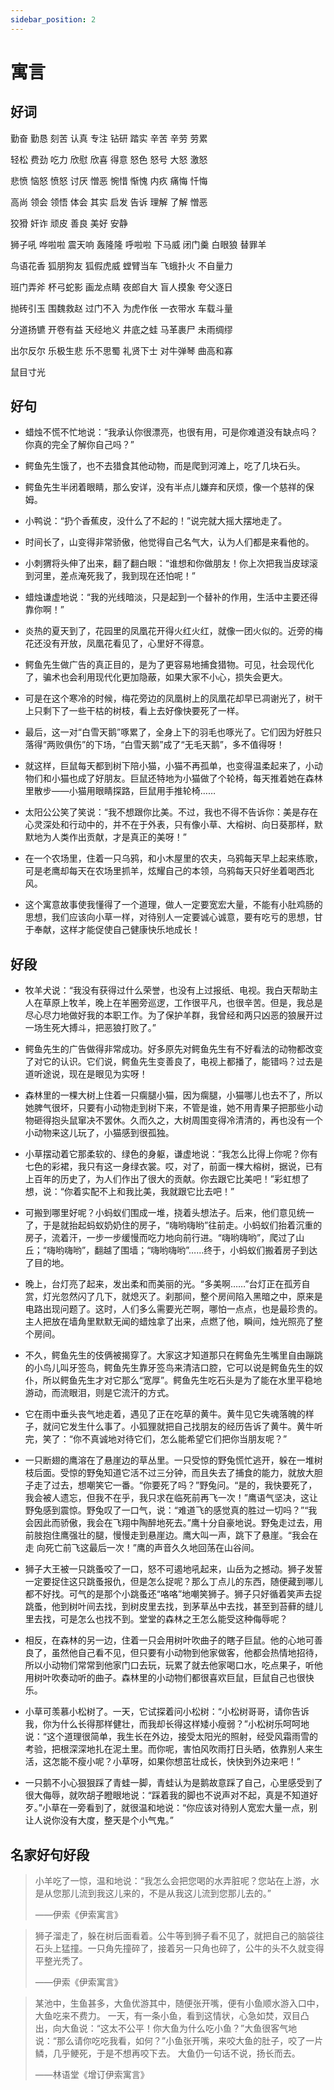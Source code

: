 ```yaml
---
sidebar_position: 2
---
```


# 寓言

## 好词

勤奋 勤恳 刻苦 认真 专注 钻研 踏实 辛苦 辛劳 劳累 

轻松 费劲 吃力 欣慰 欣喜 得意 怒色 怒号 大怒 激怒 

悲愤 恼怒 愤怒 讨厌 憎恶 惋惜 惭愧 内疚 痛悔 忏悔 

高尚 领会 领悟 体会 其实 启发 告诉 理解 了解 憎恶 

狡猾 奸诈 顽皮 善良 美好 安静
  
狮子吼 哗啦啦 震天响 轰隆隆 呼啦啦 下马威 闭门羹 白眼狼 替罪羊 

鸟语花香 狐朋狗友 狐假虎威 螳臂当车 飞蛾扑火 不自量力 

班门弄斧 杯弓蛇影 画龙点睛 夜郎自大 盲人摸象 夸父逐日 

抛砖引玉 围魏救赵 过门不入 为虎作伥 一衣带水 车载斗量 

分道扬镳 开卷有益 天经地义 井底之蛙 马革裹尸 未雨绸缪 

出尔反尔 乐极生悲 乐不思蜀 礼贤下士 对牛弹琴 曲高和寡 

鼠目寸光

## 好句

- 蜡烛不慌不忙地说：“我承认你很漂亮，也很有用，可是你难道没有缺点吗？你真的完全了解你自己吗？” 

- 鳄鱼先生饿了，也不去猎食其他动物，而是爬到河滩上，吃了几块石头。 

- 鳄鱼先生半闭着眼睛，那么安详，没有半点儿嫌弃和厌烦，像一个慈祥的保姆。 

- 小鸭说：“扔个香蕉皮，没什么了不起的！”说完就大摇大摆地走了。 

- 时间长了，山变得非常骄傲，他觉得自己名气大，认为人们都是来看他的。 

- 小刺猬将头伸了出来，翻了翻白眼：“谁想和你做朋友！你上次把我当皮球滚到河里，差点淹死我了，我到现在还怕呢！” 

- 蜡烛谦虚地说：“我的光线暗淡，只是起到一个替补的作用，生活中主要还得靠你啊！” 

- 炎热的夏天到了，花园里的凤凰花开得火红火红，就像一团火似的。近旁的梅花还没有开放，凤凰花看见了，心里好不得意。 

- 鳄鱼先生做广告的真正目的，是为了更容易地捕食猎物。可见，社会现代化了，骗术也会利用现代化更加隐蔽，如果大家不小心，损失会更大。 

- 可是在这个寒冷的时候，梅花旁边的凤凰树上的凤凰花却早已凋谢光了，树干上只剩下了一些干枯的树枝，看上去好像快要死了一样。 

- 最后，这一对“白雪天鹅”啄累了，全身上下的羽毛也啄光了。它们因为好胜只落得“两败俱伤”的下场，“白雪天鹅”成了“无毛天鹅”，多不值得呀！ 

- 就这样，巨鼠每天都到树下陪小猫，小猫不再孤单，也变得温柔起来了，小动物们和小猫也成了好朋友。巨鼠还特地为小猫做了个轮椅，每天推着她在森林里散步——小猫用眼睛探路，巨鼠用手推轮椅…… 
  
- 太阳公公笑了笑说：“我不想跟你比美。不过，我也不得不告诉你：美是存在心灵深处和行动中的，并不在于外表，只有像小草、大榕树、向日葵那样，默默地为人类作出贡献，才是真正的美呀！” 

- 在一个农场里，住着一只乌鸦，和小木屋里的农夫，乌鸦每天早上起来练歌，可是老鹰却每天在农场里抓羊，炫耀自己的本领，乌鸦每天只好坐着喝西北风。 

- 这个寓意故事使我懂得了一个道理，做人一定要宽宏大量，不能有小肚鸡肠的思想，我们应该向小草一样，对待别人一定要诚心诚意，要有吃亏的思想，甘于奉献，这样才能促使自己健康快乐地成长！

## 好段

- 牧羊犬说：“我没有获得过什么荣誉，也没有上过报纸、电视。我白天帮助主人在草原上牧羊，晚上在羊圈旁巡逻，工作很平凡，也很辛苦。但是，我总是尽心尽力地做好我的本职工作。为了保护羊群，我曾经和两只凶恶的狼展开过一场生死大搏斗，把恶狼打败了。” 

- 鳄鱼先生的广告做得非常成功。好多原先对鳄鱼先生有不好看法的动物都改变了对它的认识。它们说，鳄鱼先生变善良了，电视上都播了，能错吗？过去是道听途说，现在是眼见为实呀！ 

- 森林里的一棵大树上住着一只瘸腿小猫，因为瘸腿，小猫哪儿也去不了，所以她脾气很坏，只要有小动物走到树下来，不管是谁，她不用青果子把那些小动物砸得抱头鼠窜决不罢休。久而久之，大树周围变得冷清清的，再也没有一个小动物来这儿玩了，小猫感到很孤独。
  
- 小草摆动着它那柔软的、绿色的身躯，谦虚地说：“我怎么比得上你呢？你有七色的彩裙，我只有这一身绿衣裳。哎，对了，前面一棵大榕树，据说，已有上百年的历史了，为人们作出了很大的贡献。你去跟它比美吧！”彩虹想了想，说：“你着实配不上和我比美，我就跟它比去吧！” 

- 可搬到哪里好呢？小蚂蚁们围成一堆，挠着头想法子。后来，他们意见统一了，于是就抬起蚂蚁奶奶住的房子，“嗨哟嗨哟”往前走。小蚂蚁们抬着沉重的房子，流着汗，一步一步缓慢而吃力地向前行进。“嗨哟嗨哟”，爬过了山丘；“嗨哟嗨哟”，翻越了围墙；“嗨哟嗨哟”……终于，小蚂蚁们搬着房子到达了目的地。 

- 晚上，台灯亮了起来，发出柔和而美丽的光。“多美啊……”台灯正在孤芳自赏，灯光忽然闪了几下，就熄灭了。刹那间，整个房间陷入黑暗之中，原来是电路出现问题了。这时，人们多么需要光芒啊，哪怕一点点，也是最珍贵的。主人把放在墙角里默默无闻的蜡烛拿了出来，点燃了他，瞬间，烛光照亮了整个房间。 
 
- 不久，鳄鱼先生的伎俩被揭穿了。大家这才知道那只在鳄鱼先生嘴里自由蹦跳的小鸟儿叫牙签鸟，鳄鱼先生靠牙签鸟来清洁口腔，它可以说是鳄鱼先生的奴仆，所以鳄鱼先生才对它那么“宽厚”。鳄鱼先生吃石头是为了能在水里平稳地游动，而流眼泪，则是它流汗的方式。 

- 它在雨中垂头丧气地走着，遇见了正在吃草的黄牛。黄牛见它失魂落魄的样子，就问它发生什么事了。小狐狸就把自己找朋友的经历告诉了黄牛。黄牛听完，笑了：“你不真诚地对待它们，怎么能希望它们把你当朋友呢？” 

- 一只断翅的鹰溶在了悬崖边的草丛里。一只受惊的野兔慌忙逃开，躲在一堆树枝后面。受惊的野兔知道它活不过三分钟，而且失去了捕食的能力，就放大胆子走了过去，想嘲笑它一番。“你要死了吗？”野兔问。“是的，我快要死了，我会被人遗忘，但我不在乎，我只求在临死前再飞一次！”鹰语气坚决，这让野兔感到震惊。野兔叹了一口气，说：“难道飞的感觉真的胜过一切吗？”“我会因此而骄傲，我会在飞翔中陶醉地死去。”鹰十分自豪地说。野兔走过去，用前肢抱住鹰强壮的腿，慢慢走到悬崖边。鹰大叫一声，跳下了悬崖。“我会在走 向死亡前飞这最后一次！”鹰的声音久久地回荡在山谷间。 

- 狮子大王被一只跳蚤咬了一口，怒不可遏地吼起来，山岳为之撼动。狮子发誓一定要捉住这只跳蚤报仇，但是怎么捉呢？那么丁点儿的东西，随便藏到哪儿都不好找。可气的是那个小跳蚤还“咯咯”地嘲笑狮子。狮子只好循着笑声去捉跳蚤，他到树叶间去找，到树皮里去找，到茅草丛中去找，甚至到苔藓的缝儿里去找，可是怎么也找不到。堂堂的森林之王怎么能受这种侮辱呢？ 

- 相反，在森林的另一边，住着一只会用树叶吹曲子的瞎子巨鼠。他的心地可善良了，虽然他自己看不见，但只要有小动物到他家做客，他都会热情地招待，所以小动物们常常到他家门口去玩，玩累了就去他家喝口水，吃点果子，听他用树叶吹奏动听的曲子。森林里的小动物们都很喜欢巨鼠，巨鼠自己也很快乐。 

- 小草可羡慕小松树了。一天，它试探着问小松树：“小松树哥哥，请你告诉我，你为什么长得那样健壮，而我却长得这样矮小瘦弱？”小松树乐呵呵地说：“这个道理很简单，我生长在外边，接受太阳光的照射，经受风霜雨雪的考验，把根深深地扎在泥土里。而你呢，害怕风吹雨打日头晒，依靠别人来生活，这怎能不瘦小呢？小草呀，如果你想茁壮成长，快快到外边来吧！” 

- 一只鹅不小心狠狠踩了青蛙一脚，青蛙认为是鹅故意踩了自己，心里感受到了很大侮辱，就吹胡子瞪眼地说：“踩着我的脚也不说声对不起，真是不知道好歹。”小草在一旁看到了，就很温和地说：“你应该对待别人宽宏大量一点，别让人说你没有大度，整天是个小气鬼。” 

## 名家好句好段

> 小羊吃了一惊，温和地说：“我怎么会把您喝的水弄脏呢？您站在上游，水是从您那儿流到我这儿来的，不是从我这儿流到您那儿去的。” 
>
> ——伊索《伊索寓言》 

> 狮子溜走了，躲在树后面看着。公牛等到狮子看不见了，就把自己的脑袋往石头上猛撞。一只角先撞碎了，接着另一只角也碎了，公牛的头不久就变得平整光秃了。 
>
> ——伊索《伊索寓言》 

> 某池中，生鱼甚多，大鱼优游其中，随便张开嘴，便有小鱼顺水游入口中，大鱼吃来不费力。 
> 一天，有一条小鱼，看到这情状，心急如焚，双目凸出，向大鱼说：“这太不公平！你大鱼为什么吃小鱼？”大鱼很客气地说：“那么请你吃吃我看，如何？”小鱼张开嘴，来咬大鱼的肚子，咬了一片鳞，几乎鲠死，于是不想再咬下去。 
> 大鱼仍一句话不说，扬长而去。
>
> ——林语堂《增订伊索寓言》